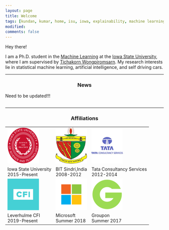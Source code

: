 ```yaml
---
layout: page
title: Welcome
tags: [kundan, kumar, home, isu, iowa, explainability, machine learning, ML, interpretability, artificial intelligence, AI, graduate]
modified:
comments: false
---
```


Hey there!

I am a Ph.D. student in the [Machine Learning](https://www.cs.iastate.edu/) at the [Iowa State University](https://www.iastate.edu/), where I am supervised by [Tichakorn Wongpiromsarn](https://tichakorn.dev/). My research interests lie in statistical machine learning, artificial intelligence, and self driving cars.

----

<h3 align="center">News</h3>
<table class='news-table'>
    <col width="15%">
    <col width="85%">
    <tr>
        Need to be updated!!!
<!--         <td valign="top"><strong>[Apr 2020]</strong></td>
        <td>Our <a href="https://arxiv.org/abs/2005.00631">paper</a> on evaluating explanation methods was accepted to <a href="https://ijcai20.org/">IJCAI 2020</a></td>
    </tr>
    <tr>
        <td valign="top"><strong>[Mar 2020]</strong></td>
        <td>Co-organizing a workshop, <a href="https://sites.google.com/view/whi2020/">Human Interpretability in ML</a>, at <a href="https://icml.cc/Conferences/2020">ICML 2020</a></td>
    </tr>
    <tr>
        <td valign="top"><strong>[Jan 2020]</strong></td>
        <td><a href="https://arxiv.org/abs/1901.08557">On Network Science and Mutual Information for Explaining Deep Neural Networks</a> has been accepted to <a href="https://2020.ieeeicassp.org/">ICASSP 2020</a></td>
    </tr>
    <tr>
        <td valign="top"><strong>[Jan 2020]</strong></td>
        <td>One <a href="https://umangsbhatt.github.io/reports/ecai.pdf">paper</a> on concealing model unfairness from explanation methods accepted to <a href="http://ecai2020.eu/">ECAI 2020</a></td>
    </tr>
    <tr>
        <td valign="top"><strong>[Nov 2019]</strong></td>
        <td>Our paper on <a href="https://arxiv.org/abs/1909.06342">Explainable Machine Learning in Deployment</a> has been accepted to <a href="https://facctconference.org/2020/index.html">FAT&#42; 2020</a></td>
    </tr>
    <tr>
        <td valign="top"><strong>[Oct 2019]</strong></td>
        <td>Joined <a href="http://mlg.eng.cam.ac.uk/">Cambridge MLG</a> as a Ph.D. Student, moving across the pond in the process &#128230;
        </td>
    </tr>
    <tr>
        <td valign="top"><strong>[Jun 2019]</strong></td>
        <td>Joined <a href="https://www.partnershiponai.org/">Partnership on AI</a> as a Research Fellow, spending the summer in the Bay Area
        </td>
    </tr>
    <tr>
        <td valign="top"><strong>[May 2019]</strong></td>
        <td>Finished my BS and MS at <a href="http://www.cmu.edu/">Carnegie Mellon</a> &#127891;
        </td>
    </tr> -->
</table>

----

<h3 align="center">Affiliations</h3>
<table align="center" class='affl-pic'>
    <tr>
        <td>
            <a href="https://www.iastate.edu/">
            <img src="/images/ISU.png" width="100" height="115"></a>
        </td>
        <td>
            <a href="https://www.bitsindri.ac.in/">
            <img src="/images/BIT.png" width="100" height="115"></a>
        </td>
        <td>
            <a href="https://www.tcs.com/">
            <img src="/images/tcs.png" width="100" height="115"></a>
        </td>
    <tr>
    <tr>
        <td>Iowa State University<br>2015-Present</td>
        <td>BIT Sindri,India<br>2008-2012</td>
        <td>Tata Consultancy Services<br>2012-2014</td>
    </tr>
    </tr>
        <td>
            <a href="http://lcfi.ac.uk/">
            <img src="/images/cfi.png"></a>
        </td>
        <td>
            <a href="https://www.microsoft.com/">
            <img src="/images/msft.png"></a>
        </td>
        <td>
            <a href="https://www.groupon.com/">
            <img src="/images/grpn.png"></a>
        </td>
    </tr>
    <tr>
        <td>Leverhulme CFI<br>2019-Present</td>
        <td>Microsoft<br>Summer 2018</td>
        <td>Groupon<br>Summer 2017</td>
    </tr>
</table>
